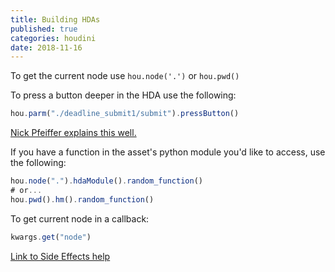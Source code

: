 ```yaml
---
title: Building HDAs
published: true
categories: houdini
date: 2018-11-16
---
```


To get the current node use `hou.node('.')` or `hou.pwd()`

To press a button deeper in the HDA use the following:
```javascript
hou.parm("./deadline_submit1/submit").pressButton()
```
[Nick Pfeiffer explains this well.](http://nicholaspfeiffer.com/blog/2016/2/20/houdini-tip-of-the-day-python-pressbutton-and-set-commands)

If you have a function in the asset's python module you'd like to access, use the following:
```javascript
hou.node(".").hdaModule().random_function()
# or...
hou.pwd().hm().random_function()
```
To get current node in a callback:
```javascript
kwargs.get("node")
```

[Link to Side Effects help](http://www.sidefx.com/docs/houdini/hom/hou/HDAModule.html)